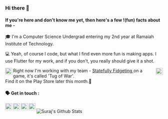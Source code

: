 ### Hi there 👋

#### If you're here and don't know me yet, then here's a few !(fun) facts about me - 
🎓 I'm a Computer Science Undergrad entering my 2nd year at Ramaiah Institute of Technology.

💻 Yeah, of course I code, but what I find even more fun is making apps.
I use Flutter for my work, and if you don't, you really should give it a shot.

Right now I'm working with my team - [Statefully Fidgeting <img align="left" alt="Logo" width="22px" src="https://cdn.glitch.com/96e3a537-d786-44ff-b2b9-52453aa455dc%2Ffidget-spinner-tilted.png?v=1596813140344" /><img align="right" alt="Game | Logo" width="22px" src="https://cdn.glitch.com/96e3a537-d786-44ff-b2b9-52453aa455dc%2Flogo.png?v=1596353887296" />](github.com/statefully-fidgeting) on a game, it's called 'Tug of War'.
<br/>Find it on the Play Store later this month.🤠

#### 🗣 Get in touch :

[<img align="left" alt="Suraj | YouTube" width="22px" src="https://cdn.jsdelivr.net/npm/simple-icons@v3/icons/youtube.svg" />][youtube]
[<img align="left" alt="Suraj | Twitter" width="22px" src="https://cdn.jsdelivr.net/npm/simple-icons@v3/icons/twitter.svg" />][twitter]
[<img align="left" alt="Suraj | LinkedIn" width="22px" src="https://cdn.jsdelivr.net/npm/simple-icons@v3/icons/linkedin.svg" />][linkedin]
[<img align="left" alt="Suraj | Instagram" width="22px" src="https://cdn.jsdelivr.net/npm/simple-icons@v3/icons/instagram.svg" />][instagram]
<br />
<img align="left" alt="Suraj's Github Stats" src="https://github-readme-stats.vercel.app/api?username=psk907&show_icons=true&hide_border=false&count_private=true" />

[twitter]: https://twitter.com/psk_907
[youtube]: https://www.youtube.com/channel/UCO8sg4oeacuBRcM99SZ3vIA
[instagram]: https://instagram.com/psk_907
[linkedin]: https://linkedin.com/in/psk907

